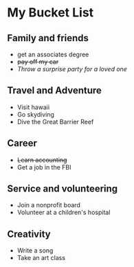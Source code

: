 # My Bucket List

## Family and friends
 * get an associates degree 
 * ~~pay off my car~~
 * _Throw a surprise party for a loved one_

## Travel and Adventure
 * Visit hawaii
 * Go skydiving
 * Dive the Great Barrier Reef
 
## Career
 * ~~Learn accounting~~
 * Get a job in the FBI

## Service and volunteering
 * Join a nonprofit board
 * Volunteer at a children's hospital
 
## Creativity
* Write a song
* Take an art class
